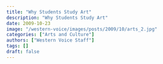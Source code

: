 ```yaml
---
title: "Why Students Study Art"
description: "Why Students Study Art"
date: 2009-10-23
image: "/western-voice/images/posts/2009/10/arts_2.jpg"
categories: ["Arts and Culture"]
authors: ["Western Voice Staff"]
tags: []
draft: false
---
```

